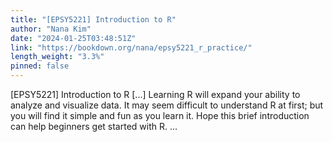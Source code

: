 ```yaml
---
title: "[EPSY5221] Introduction to R"
author: "Nana Kim"
date: "2024-01-25T03:48:51Z"
link: "https://bookdown.org/nana/epsy5221_r_practice/"
length_weight: "3.3%"
pinned: false
---
```


[EPSY5221] Introduction to R [...] Learning R will expand your ability to analyze and visualize data. It may seem difficult to understand R at first; but you will find it simple and fun as you learn it. Hope this brief introduction can help beginners get started with R. ...
